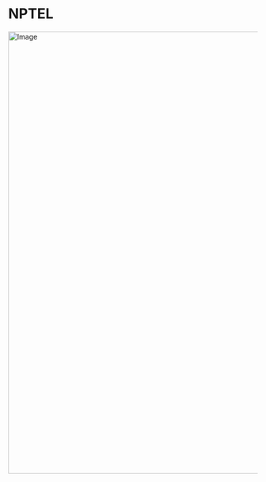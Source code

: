 # NPTEL
<img width="1245" height="894" alt="Image" src="https://github.com/user-attachments/assets/5f2ff0c2-eaa4-42ca-b771-2514fa7888c6" />

